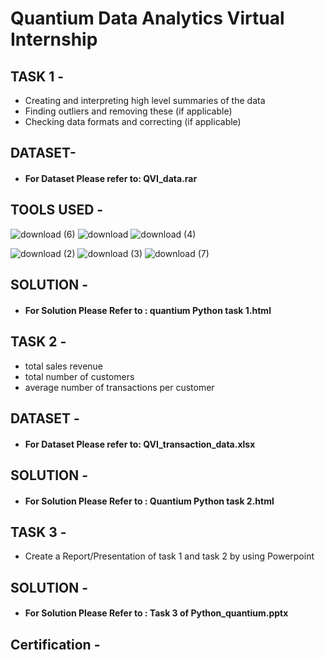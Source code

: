 # Quantium Data Analytics Virtual Internship

## TASK 1 -

* Creating and interpreting high level summaries of the data
* Finding outliers and removing these (if applicable)
* Checking data formats and correcting (if applicable)

## DATASET-

* #### For Dataset Please refer to: QVI_data.rar 

## TOOLS USED - 


![download (6)](https://user-images.githubusercontent.com/111995863/192610556-71cf79af-2af4-4c44-aec2-bae91ceaa0a2.png)
         ![download](https://user-images.githubusercontent.com/111995863/192611230-de313f59-cfa5-4378-8ef5-b69165a51d65.png)
               ![download (4)](https://user-images.githubusercontent.com/111995863/192611482-7a76c96c-ec95-4f74-b4ef-004232c23782.png)
 
![download (2)](https://user-images.githubusercontent.com/111995863/192611825-a2b47036-34ab-4356-acaa-480b583841bb.png)
           ![download (3)](https://user-images.githubusercontent.com/111995863/192612079-1d7e9cb6-4f9f-463d-bf37-e2d666fc96f8.png)
                ![download (7)](https://user-images.githubusercontent.com/111995863/192615735-1c858780-4762-4eb7-9f88-37eea8dd752c.png)



 
 
 ## SOLUTION -

* #### For Solution Please Refer to : quantium Python task 1.html


## TASK 2 -

* total sales revenue
* total number of customers
* average number of transactions per customer

## DATASET -

* #### For Dataset Please refer to: QVI_transaction_data.xlsx


## SOLUTION -

* #### For Solution Please Refer to : Quantium Python task 2.html


## TASK 3 -

* Create a Report/Presentation of task 1 and task 2 by using Powerpoint

## SOLUTION -

* #### For Solution Please Refer to : Task 3 of Python_quantium.pptx

## Certification - 





